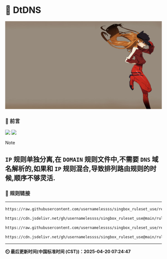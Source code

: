 
# 🧸 DtDNS
![](https://raw.githubusercontent.com/usernamelessss/picture-bed/main/images/202504042256831.jpg)
### 📣 前言
![](https://shields.io/badge/-移除重复规则-ff69b4) ![](https://shields.io/badge/-IP&nbsp;规则单独存放不与&nbsp;DOMAIN&nbsp;等混合-green)
> [!NOTE]
**`IP` 规则单独分离,在 `DOMAIN` 规则文件中,不需要 `DNS` 域名解析的,如果和 `IP` 规则混合,导致排列路由规则的时候,顺序不够灵活.**
---

###  🔗 规则链接
---

```url
https://raw.githubusercontent.com/usernamelessss/singbox_ruleset_use/refs/heads/main/rule/DtDNS/DtDNS_No_IP.json
```

```url
https://cdn.jsdelivr.net/gh/usernamelessss/singbox_ruleset_use@main/rule/DtDNS/DtDNS_No_IP.json
```

```url
https://raw.githubusercontent.com/usernamelessss/singbox_ruleset_use/refs/heads/main/rule/DtDNS/DtDNS_No_IP.srs
```

```url
https://cdn.jsdelivr.net/gh/usernamelessss/singbox_ruleset_use@main/rule/DtDNS/DtDNS_No_IP.srs
```

---
**⏲️ 最后更新时间(中国标准时间 (CST))：2025-04-20 07:24:47**
